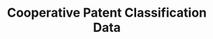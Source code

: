 ---
layout: default
bigquery: https://console.cloud.google.com/bigquery?p=patents-public-data&d=cpc&page=dataset
citation: '“Cooperative Patent Classification” by the EPO and USPTO, for public use. '
contributors: EPO, USPTO
cost: None
description: Cooperative Patent Classification Data contains the scheme and definitions
  of the Cooperative Patent Classification system for classifying patent documents.
  The CPC is the result of a partnership between the EPO and the USPTO in their joint
  effort to develop a common, internationally compatible classification system for
  technical documents, in particular patent publications, which will be used by both
  offices in the patent granting process
documentation: https://www.cooperativepatentclassification.org/cpcSchemeAndDefinitions
last_edit: 04/08/2022, 13:46:24
location: https://www.cooperativepatentclassification.org/index
maintained_by: USPTO, EPO
schema_fields:
- parents
- glossary
- informative_references
- additional_only
- synonyms
- ipcConcordant
- titleFull
- breakdown_code
- limitingReferences
- application_references
- breakdownCode
- childGroups
- child_groups
- residualReferences
- sizeCache
- not_allocatable
- children
- applicationReferences
- symbol
- ipc_concordant
- residual_references
- definition
- level
- status
- date_revised
- notAllocatable
- limiting_references
- title_full
- title_part
- dateRevised
- titlePart
- informativeReferences
shortname: cooperative_patent_classification
tags:
- patents
- science
title: Cooperative Patent Classification Data
uuid: 984374a7-16e9-4b35-9445-458daceb01bf
---